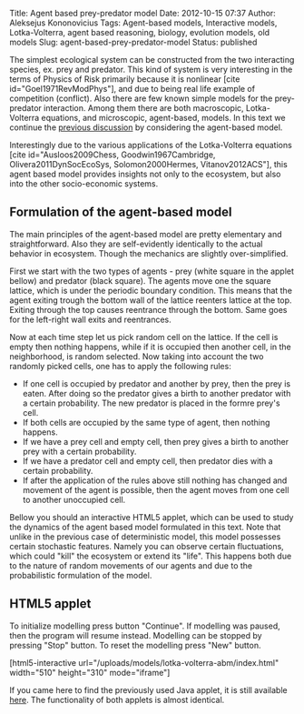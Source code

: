 Title: Agent based prey-predator model
Date: 2012-10-15 07:37
Author: Aleksejus Kononovicius
Tags: Agent-based models, Interactive models, Lotka-Volterra, agent based reasoning, biology, evolution models, old models
Slug: agent-based-prey-predator-model
Status: published

The simplest ecological system can be
constructed from the two interacting species, ex. prey and predator.
This kind of system is very interesting in the terms of Physics of Risk
primarily because it is nonlinear \[cite id="Goel1971RevModPhys"\], and
due to being real life example of competition (conflict). Also there are
few known simple models for the prey-predator interaction. Among them
there are both macroscopic, Lotka-Volterra equations, and microscopic,
agent-based, models. In this text we continue the [previous
discussion](/lotka-volterra-equations) by
considering the agent-based model.<!--more-->

Interestingly due to the various applications of the Lotka-Volterra
equations \[cite id="Ausloos2009Chess, Goodwin1967Cambridge,
Olivera2011DynSocEcoSys, Solomon2000Hermes, Vitanov2012ACS"\], this
agent based model provides insights not only to the ecosystem, but also
into the other socio-economic systems.

Formulation of the agent-based model
------------------------------------

The main principles of the agent-based model are pretty elementary and
straightforward. Also they are self-evidently identically to the actual
behavior in ecosystem. Though the mechanics are slightly
over-simplified.

First we start with the two types of agents - prey (white square in the
applet bellow) and predator (black square). The agents move one the
square lattice, which is under the periodic boundary condition. This
means that the agent exiting trough the bottom wall of the lattice
reenters lattice at the top. Exiting through the top causes reentrance
through the bottom. Same goes for the left-right wall exits and
reentrances.

Now at each time step let us pick random cell on the lattice. If the
cell is empty then nothing happens, while if it is occupied then another
cell, in the neighborhood, is random selected. Now taking into account
the two randomly picked cells, one has to apply the following rules:

-   If one cell is occupied by predator and another by prey, then the
    prey is eaten. After doing so the predator gives a birth to another
    predator with a certain probability. The new predator is placed in
    the formre prey's cell.
-   If both cells are occupied by the same type of agent, then nothing
    happens.
-   If we have a prey cell and empty cell, then prey gives a birth to
    another prey with a certain probability.
-   If we have a predator cell and empty cell, then predator dies with a
    certain probability.
-   If after the application of the rules above still nothing has
    changed and movement of the agent is possible, then the agent moves
    from one cell to another unoccupied cell.

Bellow you should an interactive HTML5 applet, which can be used to
study the dynamics of the agent based model formulated in this text.
Note that unlike in the previous case of deterministic model, this model
possesses certain stochastic features. Namely you can observe certain
fluctuations, which could "kill" the ecosystem or extend its "life".
This happens both due to the nature of random movements of our agents
and due to the probabilistic formulation of the model.

HTML5 applet
------------

To initialize modelling press button "Continue". If modelling was
paused, then the program will resume instead. Modelling can be stopped
by pressing "Stop" button. To reset the modelling press "New" button.

[html5-interactive
url="/uploads/models/lotka-volterra-abm/index.html"
width="510" height="310" mode="iframe"]

If you came here to find the previously used Java applet, it is still
available
[here](/uploads/models/old-java/lotka-volterra-abm-en.html).
The functionality of both applets is almost identical.
